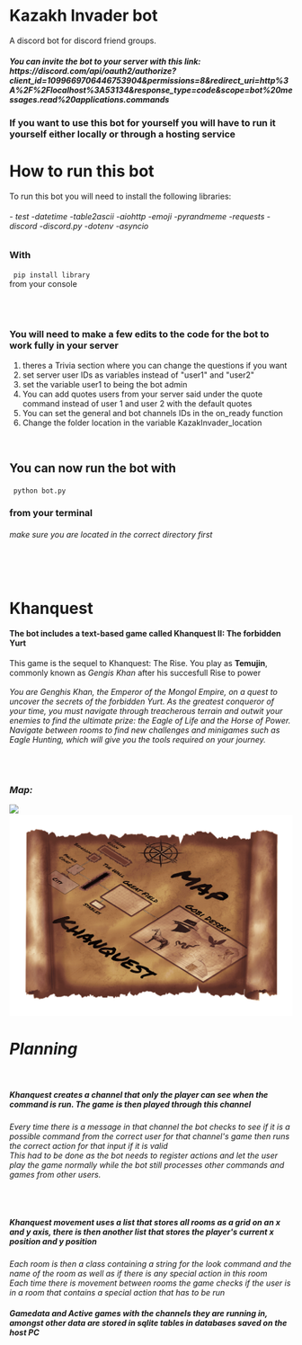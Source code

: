 # Kazakh Invader bot
 A discord bot for discord friend groups.

<h5> You can invite the bot to your server with this link: https://discord.com/api/oauth2/authorize?client_id=1099669706446753904&permissions=8&redirect_uri=http%3A%2F%2Flocalhost%3A53134&response_type=code&scope=bot%20messages.read%20applications.commands </h5>

<h3>If you want to use this bot for yourself you will have to run it yourself either locally or through a hosting service</h3>

<h1> How to run this bot </h1>

To run this bot you will need to install the following libraries: 
<h6>  - test  -datetime  -table2ascii  -aiohttp  -emoji  -pyrandmeme  -requests  -discord  -discord.py  -dotenv  -asyncio  </h6>

<h3> With </h3> <code class = "language-html"> pip install library</code> <br>
from your console

<br><br>
<h3> You will need to make a few edits to the code for the bot to work fully in your server</h6>

<ol>
<li>theres a Trivia section where you can change the questions if you want</li>
<li>set server user IDs as variables instead of "user1" and "user2"</li>
<li>set the variable user1 to being the bot admin</li>
<li>You can add quotes users from your server said under the quote command instead of user 1 and user 2 with the default quotes</li>
<li>You can set the general and bot channels IDs in the on_ready function</li>
<li>Change the folder location in the variable KazakInvader_location</li>
</ol>

<br>
<h2> You can now run the bot with</h2>
<code class = "language-html"> python bot.py</code>
<h3>from your terminal</h3>
<h6>make sure you are located in the correct directory first</h6>


<br><br>
<h1>Khanquest</h1>
<h4>The bot includes a text-based game called Khanquest II: The forbidden Yurt</h4>
This game is the sequel to Khanquest: The Rise. You play as <b>Temujin</b>, commonly known as <em>Gengis Khan</em> after his succesfull Rise to power
<br><br>
<em>You are Genghis Khan, the Emperor of the Mongol Empire, on a quest to uncover the secrets of the forbidden Yurt. As the greatest conqueror of your time, you must navigate through treacherous terrain and outwit your enemies to find the ultimate prize: the Eagle of Life and the Horse of Power. Navigate between rooms to find new challenges and minigames such as Eagle Hunting, which will give you the tools required on your journey.<em>
 
<br><br>
 <h3>Map:</h3>
<img src = "https://user-images.githubusercontent.com/95595686/233846355-f348d1f4-5b9d-445a-8639-c5f63bdc705c.jpg">
<img src = "map.png">
 
 <h1>Planning</h1>
 <br>
  <h5>Khanquest creates a channel that only the player can see when the command is run. The game is then played through this channel</h5>
 Every time there is a message in that channel the bot checks to see if it is a possible command from the correct user for that channel's game then runs the correct action for that input if it is valid
  <br>
 This had to be done as the bot needs to register actions and let the user play the game normally while the bot still processes other commands and games from other users.
 
 <br><br>
 <h5>Khanquest movement uses a list that stores all rooms as a grid on an x and y axis, there is then another list that stores the player's current x position and y position</h5>
 Each room is then a class containing a string for the look command and the name of the room as well as if there is any special action in this room
 <br>
 Each time there is movement between rooms the game checks if the user is in a room that contains a special action that has to be run
 
<h4> Gamedata and Active games with the channels they are running in, amongst other data are stored in sqlite tables in databases saved on the host PC </h4>
